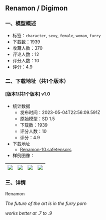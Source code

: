 ## Renamon / Digimon
### 一、模型概述

- 标签：`character`, `sexy`, `female`, `woman`, `furry`
- 下载数：1939
- 收藏人数：370
- 评论人数：12
- 评分人数：10
- 评分：4.9

### 二、下载地址（共1个版本）

#### [版本1/共1个版本] v1.0

- 统计数据
  - 发布时间：2023-05-04T22:56:09.591Z
  - 原始模型：SD 1.5
  - 下载数：1939
  - 评分人数：10
  - 评分：4.9
- 下载地址
  - [Renamon-10.safetensors](https://civitai.com/api/download/models/62459)
- 样例图像：

| <img src="https://image.civitai.com/xG1nkqKTMzGDvpLrqFT7WA/ab4566b9-b9d3-4920-b418-1ea9fe5c89d8/width=450/688597.jpeg" /> | <img src="https://image.civitai.com/xG1nkqKTMzGDvpLrqFT7WA/2189ae1f-9331-465c-94b2-1bd06cd58c40/width=450/688595.jpeg" /> | <img src="https://image.civitai.com/xG1nkqKTMzGDvpLrqFT7WA/d7815af0-a399-4d22-9eb0-8b0c74653dfa/width=450/688896.jpeg" /> | <img src="https://image.civitai.com/xG1nkqKTMzGDvpLrqFT7WA/2af42d0f-3cb9-4426-a755-c72f14bae7e7/width=450/689064.jpeg" /> |
| ---- | ---- | ---- | ---- |


### 三、详情
<p>Renamon</p><p><em>The future of the art is in the furry porn</em></p><p><em>works better at .7 to .9</em></p>